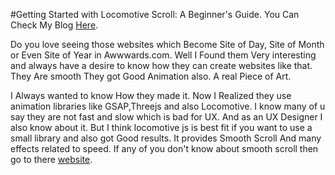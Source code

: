 #Getting Started with Locomotive Scroll: A Beginner's Guide.
You Can Check My Blog [Here](https://www.linkedin.com/in/aditya12153/).

Do you love seeing those websites which Become Site of Day, Site of Month or Even Site of Year in Awwwards.com. Well I Found them Very interesting and always have a desire to know how they can create websites like that.
They Are smooth They got Good Animation also. A real Piece of Art.

I Always wanted to know How they made it. Now I Realized they use animation libraries like GSAP,Threejs and also Locomotive.
I know many of u say they are not fast and slow which is bad for UX. And as an UX Designer I also know about it.
But I think locomotive js is best fit if you want to use a small library and also got Good results. It provides Smooth Scroll And many effects related to speed. 
If any of you don't know about smooth scroll then go to there [website](https://locomotivemtl.github.io/locomotive-scroll/).

